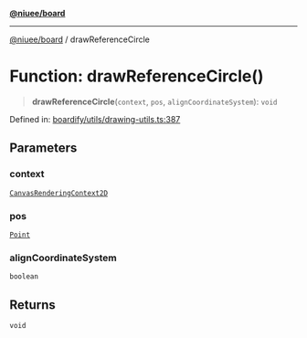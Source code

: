 [**@niuee/board**](../README.md)

***

[@niuee/board](../globals.md) / drawReferenceCircle

# Function: drawReferenceCircle()

> **drawReferenceCircle**(`context`, `pos`, `alignCoordinateSystem`): `void`

Defined in: [boardify/utils/drawing-utils.ts:387](https://github.com/niuee/board/blob/cc09a87e934160adef876c4e11d51fd97e78653d/src/boardify/utils/drawing-utils.ts#L387)

## Parameters

### context

[`CanvasRenderingContext2D`](https://developer.mozilla.org/docs/Web/API/CanvasRenderingContext2D)

### pos

[`Point`](../type-aliases/Point.md)

### alignCoordinateSystem

`boolean`

## Returns

`void`
